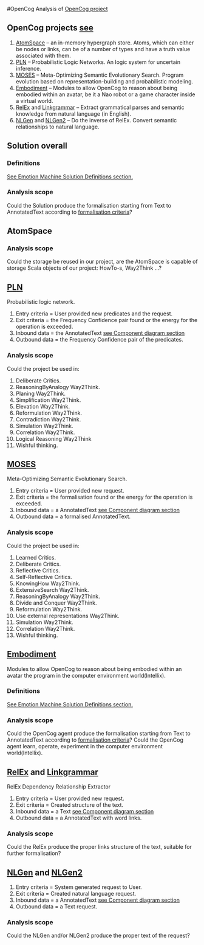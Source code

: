 #OpenCog
Analysis of [OpenCog project](http://opencog.org/projects/)

## OpenCog projects [see](http://opencog.org/projects/)

 1. [AtomSpace](http://wiki.opencog.org/w/AtomSpace) – an in-memory hypergraph store. Atoms, which can either be nodes or links, can be of a number of types and have a truth value associated with them.
 1. [PLN](http://wiki.opencog.org/w/PLN) – Probabilistic Logic Networks. An logic system for uncertain inference.
 1. [MOSES](http://wiki.opencog.org/w/MOSES) – Meta-Optimizing Semantic Evolutionary Search. Program evolution based on representation-building and probabilistic modeling.
 1. [Embodiment](http://wiki.opencog.org/w/Embodiment) – Modules to allow OpenCog to reason about being embodied within an avatar, be it a Nao robot or a game character inside a virtual world.
 1. [RelEx](http://wiki.opencog.org/w/RelEx) and [Linkgrammar](http://www.abisource.com/projects/link-grammar/) – Extract grammatical parses and semantic knowledge from natural language (in English).
 1. [NLGen](https://launchpad.net/nlgen) and [NLGen2](https://launchpad.net/nlgen2) – Do the inverse of RelEx. Convert semantic relationships to natural language.

## Solution overall

### Definitions
[See Emotion Machine Solution Definitions section.](https://github.com/menta/menta-0.3/blob/master/doc/informal/emotion-machine.md)

### Analysis scope
Could the Solution produce the formalisation starting from Text to AnnotatedText according to [formalisation criteria](https://github.com/menta/menta-0.3/blob/master/doc/informal/formalisation-criteria.md)?

## AtomSpace

### Analysis scope
Could the storage be reused in our project, are the AtomSpace is capable of storage Scala objects of our project: HowTo-s, Way2Think ...?

## [PLN](http://wiki.opencog.org/w/PLN)
Probabilistic logic network.

 1. Entry criteria = User provided new predicates and the request.
 1. Exit criteria = the Frequency Confidence pair found or the energy for the operation is exceeded.
 1. Inbound data = the AnnotatedText [see Component diagram section](https://github.com/menta/menta-0.3/blob/master/doc/informal/annotation-interpretation-validation.md)
 1. Outbound data = the Frequency Confidence pair of the predicates.

### Analysis scope
Could the project be used in:

 1. Deliberate Critics.
 1. ReasoningByAnalogy Way2Think.
 1. Planing Way2Think.
 1. Simplification Way2Think.
 1. Elevation Way2Think.
 1. Reformulation Way2Think.
 1. Contradiction Way2Think.
 1. Simulation Way2Think.
 1. Correlation Way2Think.
 1. Logical Reasoning Way2Think
 1. Wishful thinking.

## [MOSES](http://wiki.opencog.org/w/MOSES)
Meta-Optimizing Semantic Evolutionary Search.

 1. Entry criteria = User provided new request.
 1. Exit criteria = the formalisation found or the energy for the operation is exceeded.
 1. Inbound data = a AnnotatedText [see Component diagram section](https://github.com/menta/menta-0.3/blob/master/doc/informal/annotation-interpretation-validation.md)
 1. Outbound data = a formalised AnnotatedText.

### Analysis scope
Could the project be used in:

 1. Learned Critics.
 1. Deliberate Critics.
 1. Reflective Critics.
 1. Self-Reflective Critics.
 1. KnowingHow Way2Think.
 1. ExtensiveSearch Way2Think.
 1. ReasoningByAnalogy Way2Think.
 1. Divide and Conquer Way2Think.
 1. Reformulation Way2Think.
 1. Use external representations Way2Think.
 1. Simulation Way2Think.
 1. Correlation Way2Think.
 1. Wishful thinking.

## [Embodiment](http://wiki.opencog.org/w/Embodiment)
Modules to allow OpenCog to reason about being embodied within an avatar the program in the computer environment world(Intellix).

### Definitions
[See Emotion Machine Solution Definitions section.](https://github.com/menta/menta-0.3/blob/master/doc/informal/emotion-machine.md)

### Analysis scope
Could the OpenCog agent produce the formalisation starting from Text to AnnotatedText according to [formalisation criteria](https://github.com/menta/menta-0.3/blob/master/doc/informal/formalisation-criteria.md)?
Could the OpenCog agent learn, operate, experiment in the computer environment world(Intellix).

## [RelEx](http://wiki.opencog.org/w/RelEx) and [Linkgrammar](http://www.abisource.com/projects/link-grammar/)
RelEx Dependency Relationship Extractor

 1. Entry criteria = User provided new request.
 1. Exit criteria = Created structure of the text.
 1. Inbound data = a Text [see Component diagram section](https://github.com/menta/menta-0.3/blob/master/doc/informal/annotation-interpretation-validation.md)
 1. Outbound data = a AnnotatedText with word links.

### Analysis scope
Could the RelEx produce the proper links structure of the text, suitable for further formalisation?

## [NLGen](https://launchpad.net/nlgen) and [NLGen2](https://launchpad.net/nlgen2)

 1. Entry criteria = System generated request to User.
 1. Exit criteria = Created natural language request.
 1. Inbound data = a AnnotatedText [see Component diagram section](https://github.com/menta/menta-0.3/blob/master/doc/informal/annotation-interpretation-validation.md)
 1. Outbound data = a Text request.

### Analysis scope
Could the NLGen and/or NLGen2 produce the proper text of the request?


